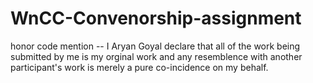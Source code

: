 # WnCC-Convenorship-assignment
honor code mention -- I Aryan Goyal declare that all of the work being submitted by me is my orginal work and any resemblence with another participant's work is merely a pure co-incidence on my behalf.
